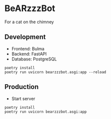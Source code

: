 # BeARzzzBot
 For a cat on the chimney

## Development

* Frontend: Bulma
* Backend: FastAPI
* Database: PostgreSQL

```shell
poetry install
poetry run uvicorn bearzzzbot.asgi:app --reload
```

## Production

* Start server

```shell
poetry install
poetry run uvicorn bearzzzbot.asgi:app
```
